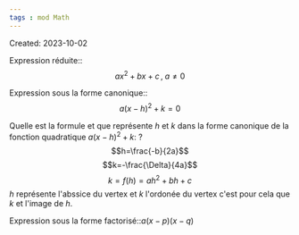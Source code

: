 ```yaml
---
tags : mod Math
---
```

Created: 2023-10-02

Expression réduite::$$ax^2+bx+c\,,\;a\neq0$$
<!--SR:!2023-12-15,39,270-->

Expression sous la forme canonique::$$a(x-h)^2+k=0$$
<!--SR:!2023-11-27,9,250-->

Quelle est la formule et que représente $h$ et $k$ dans la forme canonique de la fonction quadratique $a(x-h)^2+k$:
?
$$h=\frac{-b}{2a}$$
$$k=-\frac{\Delta}{4a}$$
$$k=f(h)=ah^2+bh+c$$
$h$ représente l'abssice du vertex et $k$ l'ordonée du vertex c'est pour cela que $k$ et l'image de $h$.
<!--SR:!2023-12-03,27,230-->

Expression sous la forme factorisé::$a(x-p)(x-q)$
<!--SR:!2023-12-06,15,266-->

